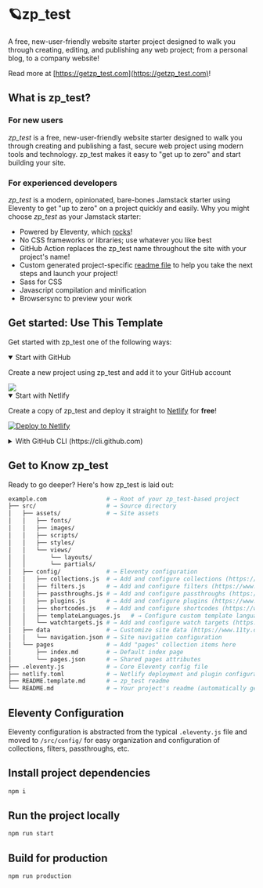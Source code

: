 # 🪐zp_test

A free, new-user-friendly website starter project designed to walk you through creating, editing, and publishing any web project; from a personal blog, to a company website!

Read more at [https://getzp_test.com](https://getzp_test.com)!

## What is zp_test?

### For new users

_zp_test_ is a free, new-user-friendly website starter designed to walk you through creating and publishing a fast, secure web project using modern tools and technology. zp_test makes it easy to "get up to zero" and start building your site.

### For experienced developers

_zp_test_ is a modern, opinionated, bare-bones Jamstack starter using Eleventy to get "up to zero" on a project quickly and easily.
Why you might choose _zp_test_ as your Jamstack starter:

* Powered by Eleventy, which [rocks](https://11ty.rocks)!
* No CSS frameworks or libraries; use whatever you like best
* GitHub Action replaces the zp_test name throughout the site with your project's name!
* Custom generated project-specific [readme file](https://github.com/l8te/zp_test/blob/master/README.zp_test.md) to help you take the next steps and launch your project!
* Sass for CSS
* Javascript compilation and minification
* Browsersync to preview your work

## Get started: Use This Template

Get started with zp_test one of the following ways:

<details open>
 <summary>Start with GitHub</summary>

Create a new project using zp_test and add it to your GitHub account

<a href="https://github.com/l8te/zp_test/generate">
  <img src="https://img.shields.io/badge/use%20this-template-blueviolet?logo=github&style=for-the-badge">
</a>
 </details>

<details open>
 <summary>Start with Netlify</summary>

Create a copy of zp_test and deploy it straight to [Netlify](https://netlify.com) for **free**!

[![Deploy to Netlify](https://www.netlify.com/img/deploy/button.svg)](https://app.netlify.com/start/deploy?repository=https://github.com/l8te/zp_test)


 </details>

<details>
 <summary>With GitHub CLI (https://cli.github.com)</summary>

Get started from your command line

 ```sh
  gh repo create example.com --template l8te/zp_test
 ```

</details>

## Get to Know zp_test

Ready to go deeper? Here's how zp_test is laid out:

```sh
example.com                 # → Root of your zp_test-based project
├── src/                    # → Source directory
│   ├── assets/             # → Site assets
│   │   ├── fonts/
│   │   ├── images/
│   │   ├── scripts/
│   │   ├── styles/
│   │   └── views/
│   │       └── layouts/
│   │       └── partials/
│   ├── config/             # → Eleventy configuration
│   │   ├── collections.js  # → Add and configure collections (https://www.11ty.dev/docs/collections/)
│   │   ├── filters.js      # → Add and configure filters (https://www.11ty.dev/docs/filters/)
│   │   ├── passthroughs.js # → Add and configure passthroughs (https://www.11ty.dev/docs/copy/)
│   │   ├── plugins.js      # → Add and configure plugins (https://www.11ty.dev/docs/plugins/)
│   │   ├── shortcodes.js   # → Add and configure shortcodes (https://www.11ty.dev/docs/shortcodes/)
│   │   ├── templateLanguages.js   # → Configure custom template languages (HINT: this is where zp_test's Sass and Javascript pipelines are set up!) (https://www.11ty.dev/docs/languages/custom/)
│   │   └── watchtargets.js # → Add and configure watch targets (https://www.11ty.dev/docs/watch-serve/)
│   ├── data                # → Customize site data (https://www.11ty.dev/docs/data/)
│   │   └── navigation.json # → Site navigation configuration
│   └── pages               # → Add "pages" collection items here
│       ├── index.md        # → Default index page
│       └── pages.json      # → Shared pages attributes
├── .eleventy.js            # → Core Eleventy config file
├── netlify.toml            # → Netlify deployment and plugin configuration (optional)
├── README.template.md      # → zp_test readme
└── README.md               # → Your project's readme (automatically generated when this template is used)
```

## Eleventy Configuration

Eleventy configuration is abstracted from the typical `.eleventy.js` file and moved to `/src/config/` for easy organization and configuration of collections, filters, passthroughs, etc.

## Install project dependencies

```bash
npm i
```

## Run the project locally

```bash
npm run start
```

## Build for production

```bash
npm run production
```
